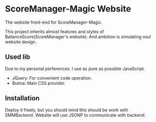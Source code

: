 # ScoreManager-Magic Website

The website front-end for ScoreManager-Magic.

This project inherits almost features and styles of BallanceScore\(ScoreManager's website\). And ambition is simulating osu! website design.

## Used lib

Due to my personal perferences. I use as pure as possible JavaScript.

* JQuery: For convenient code operation.
* Bulma: Main CSS provider.

## Installation

Deploy it freely, but you should mind this should be work with SMMBackend. Website will use JSONP to communicate with backend.
